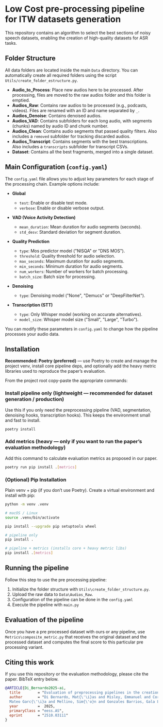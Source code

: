 
# Low Cost pre-processing pipeline for ITW datasets generation

This repository contains an algorithm to select the best sections of noisy speech datasets, enabling the creation of high-quality datasets for ASR tasks.

## Folder Structure

All data folders are located inside the main `Data` directory. You can automatically create all required folders using the script `Utils/create_folder_estructure.py`.

- **Audio_to_Process**: Place new audios here to be processed. After processing, files are moved to the raw audios folder and this folder is emptied.
- **Audios_Raw**: Contains raw audios to be processed (e.g., podcasts, videos). Files are renamed with an ID and name separated by `_`.
- **Audios_Denoise**: Contains denoised audios.
- **Audios_VAD**: Contains subfolders for each long audio, with segments (chunks) named by audio ID and chunk number.
- **Audios_Clean**: Contains audio segments that passed quality filters. Also includes a `removed` subfolder for tracking discarded audios.
- **Audios_Transcript**: Contains segments with the best transcriptions. Also includes a `transcripts` subfolder for transcript CSVs.
- **Dataset**: Contains all the best fragments, merged into a single dataset.

## Main Configuration (`config.yaml`)

The `config.yaml` file allows you to adjust key parameters for each stage of the processing chain. Example options include:

- **Global**
    - `test`: Enable or disable test mode.
    - `verbose`: Enable or disable verbose output.

- **VAD (Voice Activity Detection)**
    - `mean_duration`: Mean duration for audio segments (seconds).
    - `std_desv`: Standard deviation for segment duration.

- **Quality Prediction**
    - `type`: Mos predictor model ("NISQA" or "DNS MOS").
    - `threshold`: Quality threshold for audio selection.
    - `max_seconds`: Maximum duration for audio segments.
    - `min_seconds`: Minimum duration for audio segments.
    - `num_workers`: Number of workers for batch processing.
    - `batch_size`: Batch size for processing.

- **Denoising**
    - `type`: Denoising model ("None", "Demucs" or "DeepFilterNet").

- **Transcription (STT)**
    - `type`: Only Whisper model (working on accurate alternatives).
    - `model_size`: Whisper model size ("Small", "Large", "Turbo").

You can modify these parameters in `config.yaml` to change how the pipeline processes your audio data.


## Installation

**Recommended: Poetry (preferred)** — use Poetry to create and manage the project venv, install core pipeline deps, and optionally add the heavy metric libraries used to reproduce the paper’s evaluation.

From the project root copy-paste the appropriate commands:

### Install **pipeline only** (lightweight — recommended for dataset generation / production)
Use this if you only need the preprocessing pipeline (VAD, segmentation, denoising hooks, transcription hooks). This keeps the environment small and fast to install.
```bash
poetry install
```

### Add metrics (heavy — only if you want to run the paper’s evaluation methodology)

Add this command to calculate evaluation metrics as proposed in our paper.
```bash
poetry run pip install .[metrics]
```

### (Optional) Pip Installation
Plain venv + pip (if you don’t use Poetry). Create a virtual environment and install with pip:

```bash
python -m venv .venv

# macOS / Linux
source .venv/bin/activate

pip install --upgrade pip setuptools wheel

# pipeline only
pip install .

# pipeline + metrics (installs core + heavy metric libs)
pip install .[metrics]
```
## Running the pipeline
Follow this step to use the pre processing pipeline:

1) Initialize the folder structure with `Utils\create_folder_structure.py`. 
2) Upload the raw data to `Data\Audios_Raw`. 
3) Configuration of the pipeline can be done in the `config.yaml`
4) Execute the pipeline with `main.py`

## Evaluation of the pipeline
Once you have a pre processed dataset with ours or any pipeline, use `Metrics\composite_metric.py` that receives the original dataset and the processed dataset and computes the final score to this particular pre processing variant.

## Citing this work
If you use this repository or the evaluation methodology, please cite the paper. BibTeX entry below.

```bibtex
@ARTICLE{Di_Bernardo2025-ai,
  title        = "Evaluation of preprocessing pipelines in the creation of in-the-wild {TTS} datasets",
  author       = "Di Bernardo, Mat{\'\i}as and Misley, Emmanuel and Correa, Ignacio and Iacovelli, 
  Mateo Garc{\'\i}a and Mellino, Sim{\'o}n and Gonzales Barrios, Gala Luc{\'\i}a",
  year         =  2025,
  primaryClass = "eess.AS",
  eprint       = "2510.03111"
}
```